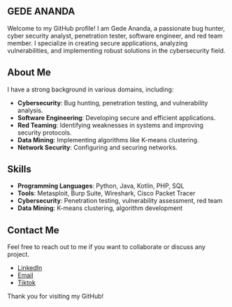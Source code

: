 ## GEDE ANANDA
Welcome to my GitHub profile! I am Gede Ananda, a passionate bug hunter, cyber security analyst, penetration tester, software engineer, and red team member. I specialize in creating secure applications, analyzing vulnerabilities, and implementing robust solutions in the cybersecurity field.

## About Me

I have a strong background in various domains, including:
- **Cybersecurity**: Bug hunting, penetration testing, and vulnerability analysis.
- **Software Engineering**: Developing secure and efficient applications.
- **Red Teaming**: Identifying weaknesses in systems and improving security protocols.
- **Data Mining**: Implementing algorithms like K-means clustering.
- **Network Security**: Configuring and securing networks.

## Skills

- **Programming Languages**: Python, Java, Kotlin, PHP, SQL
- **Tools**: Metasploit, Burp Suite, Wireshark, Cisco Packet Tracer
- **Cybersecurity**: Penetration testing, vulnerability assessment, red team
- **Data Mining**: K-means clustering, algorithm development

## Contact Me

Feel free to reach out to me if you want to collaborate or discuss any project.

- [LinkedIn](https://id.linkedin.com/in/gede-ananda-960699309)
- [Email](mailto:nantzzsec@gmail.com)
- [Tiktok](https://www.tiktok.com/@accessdenied_error)

Thank you for visiting my GitHub!

